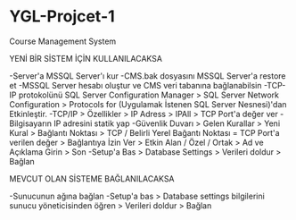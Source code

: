 # YGL-Projcet-1

Course Management System

YENİ BİR SİSTEM İÇİN KULLANILACAKSA

-Server'a MSSQL Server'ı kur
-CMS.bak dosyasını MSSQL Server'a restore et
-MSSQL Server hesabı oluştur ve CMS veri tabanına bağlanabilsin
-TCP-IP protokolünü SQL Server Configuration Manager > SQL Server Network Configuration > 
Protocols for (Uygulamak İstenen SQL Server Nesnesi)'dan Etkinleştir.
-TCP/IP > Özellikler > IP Adress > IPAll > TCP Port'a değer ver 
-Bilgisayarın IP adresini statik yap
-Güvenlik Duvarı > Gelen Kurallar > Yeni Kural > Bağlantı Noktası > TCP  /  Belirli Yerel Bağantı Noktası = TCP Port'a verilen değer > 
Bağlantıya İzin Ver > Etkin Alan  /  Özel  /  Ortak > Ad ve Açıklama Girin > Son
-Setup'a Bas > Database Settings > Verileri doldur > Bağlan


MEVCUT OLAN SİSTEME BAĞLANILACAKSA

-Sunucunun ağına bağlan
-Setup'a bas > Database settings bilgilerini sunucu yöneticisinden öğren > Verileri doldur > Bağlan 